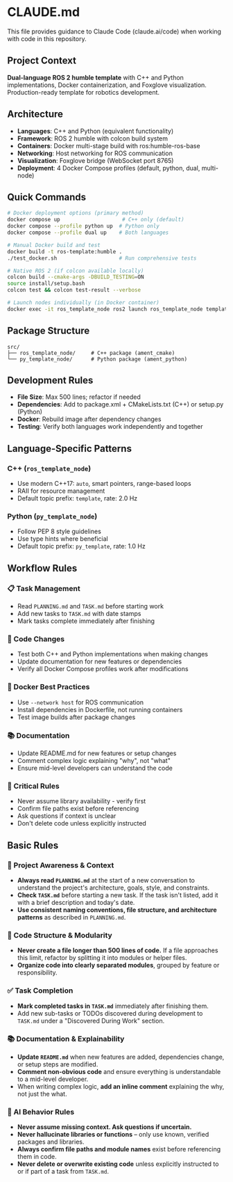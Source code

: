 # CLAUDE.md

This file provides guidance to Claude Code (claude.ai/code) when working with code in this repository.

## Project Context
**Dual-language ROS 2 humble template** with C++ and Python implementations, Docker containerization, and Foxglove visualization. Production-ready template for robotics development.

## Architecture
- **Languages**: C++ and Python (equivalent functionality)
- **Framework**: ROS 2 humble with colcon build system
- **Containers**: Docker multi-stage build with ros:humble-ros-base
- **Networking**: Host networking for ROS communication
- **Visualization**: Foxglove bridge (WebSocket port 8765)
- **Deployment**: 4 Docker Compose profiles (default, python, dual, multi-node)

## Quick Commands
```bash
# Docker deployment options (primary method)
docker compose up                    # C++ only (default)
docker compose --profile python up  # Python only
docker compose --profile dual up    # Both languages

# Manual Docker build and test
docker build -t ros-template:humble .
./test_docker.sh                    # Run comprehensive tests

# Native ROS 2 (if colcon available locally)
colcon build --cmake-args -DBUILD_TESTING=ON
source install/setup.bash
colcon test && colcon test-result --verbose

# Launch nodes individually (in Docker container)
docker exec -it ros_template_node ros2 launch ros_template_node template.launch.py
```

## Package Structure
```
src/
├── ros_template_node/     # C++ package (ament_cmake)
└── py_template_node/      # Python package (ament_python)
```

## Development Rules
- **File Size**: Max 500 lines; refactor if needed
- **Dependencies**: Add to package.xml + CMakeLists.txt (C++) or setup.py (Python)
- **Docker**: Rebuild image after dependency changes
- **Testing**: Verify both languages work independently and together

## Language-Specific Patterns

### C++ (`ros_template_node`)
- Use modern C++17: `auto`, smart pointers, range-based loops
- RAII for resource management
- Default topic prefix: `template`, rate: 2.0 Hz

### Python (`py_template_node`)  
- Follow PEP 8 style guidelines
- Use type hints where beneficial
- Default topic prefix: `py_template`, rate: 1.0 Hz

## Workflow Rules
### 📋 Task Management
- Read `PLANNING.md` and `TASK.md` before starting work
- Add new tasks to `TASK.md` with date stamps
- Mark tasks complete immediately after finishing

### 🔧 Code Changes
- Test both C++ and Python implementations when making changes
- Update documentation for new features or dependencies
- Verify all Docker Compose profiles work after modifications

### 🐳 Docker Best Practices
- Use `--network host` for ROS communication
- Install dependencies in Dockerfile, not running containers
- Test image builds after package changes

### 📚 Documentation
- Update README.md for new features or setup changes
- Comment complex logic explaining "why", not "what"
- Ensure mid-level developers can understand the code

### 🚨 Critical Rules
- Never assume library availability - verify first
- Confirm file paths exist before referencing
- Ask questions if context is unclear
- Don't delete code unless explicitly instructed

## Basic Rules
### 🔄 Project Awareness & Context
- **Always read `PLANNING.md`** at the start of a new conversation to understand the project's architecture, goals, style, and constraints.
- **Check `TASK.md`** before starting a new task. If the task isn't listed, add it with a brief description and today's date.
- **Use consistent naming conventions, file structure, and architecture patterns** as described in `PLANNING.md`.

### 🧱 Code Structure & Modularity
- **Never create a file longer than 500 lines of code.** If a file approaches this limit, refactor by splitting it into modules or helper files.
- **Organize code into clearly separated modules**, grouped by feature or responsibility.

### ✅ Task Completion
- **Mark completed tasks in `TASK.md`** immediately after finishing them.
- Add new sub-tasks or TODOs discovered during development to `TASK.md` under a "Discovered During Work" section.

### 📚 Documentation & Explainability
- **Update `README.md`** when new features are added, dependencies change, or setup steps are modified.
- **Comment non-obvious code** and ensure everything is understandable to a mid-level developer.
- When writing complex logic, **add an inline comment** explaining the why, not just the what.

### 🧠 AI Behavior Rules
- **Never assume missing context. Ask questions if uncertain.**
- **Never hallucinate libraries or functions** – only use known, verified packages and libraries.
- **Always confirm file paths and module names** exist before referencing them in code.
- **Never delete or overwrite existing code** unless explicitly instructed to or if part of a task from `TASK.md`.